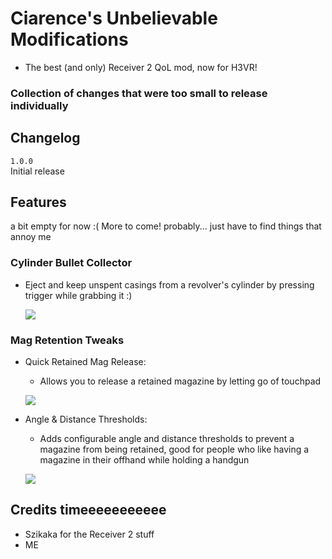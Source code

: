 # Ciarence's Unbelievable Modifications
- The best (and only) Receiver 2 QoL mod, now for H3VR! 
### Collection of changes that were too small to release individually

## Changelog
`1.0.0`  
Initial release

## Features
a bit empty for now :( More to come! probably... just have to find things that annoy me

### Cylinder Bullet Collector
 - Eject and keep unspent casings from a revolver's cylinder by pressing trigger while grabbing it :)

	![](https://cdn.discordapp.com/attachments/881715672214810638/1166101634896646335/CylinderBulletCollectorShowcase.gif?ex=654943c6&is=6536cec6&hm=602c4f972fd40bffd17123cf33c6e715f4103ccf2a2e60e33a0b25a430937fe0&)

### Mag Retention Tweaks
 - Quick Retained Mag Release:
	- Allows you to release a retained magazine by letting go of touchpad
	
	![](https://cdn.discordapp.com/attachments/881715672214810638/1166100711105380423/MagRetentionTweaks1Showcase.gif?ex=654942ea&is=6536cdea&hm=bf494634059d5ca9f83d098810e94388deb23b2a344ad1ed1655a1de42d36faa&)
	
 - Angle & Distance Thresholds:
	- Adds configurable angle and distance thresholds to prevent a magazine from being retained, good for people who like having a magazine in their offhand while holding a handgun
	
	![](https://cdn.discordapp.com/attachments/881715672214810638/1166100710451060767/MagRetentionTweaks2Showcase.gif?ex=654942ea&is=6536cdea&hm=288d017cd6f388a58bdc2c0191ce5d14daebcd05c6ea9923fcb5055324415d69&)
## Credits timeeeeeeeeeee
- Szikaka for the Receiver 2 stuff
- ME